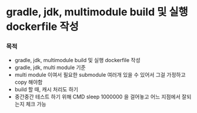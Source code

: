 # gradle, jdk, multimodule build 및 실행 dockerfile 작성

### 목적
- gradle, jdk, multimodule build 및 실행 dockerfile 작성
- gradle, jdk, multi module 기준
- multi module 이여서 필요한 submodule 여러개 있을 수 있어서 그걸 가정하고 copy 해야함
- build 할 때, 캐시 처리도 하기
- 중간중간 테스트 하기 위해 CMD sleep 1000000 을 걸어놓고 어느 지점에서 잘되는지 체크 가능
